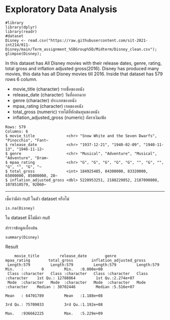 
# Exploratory Data Analysis


```{R}
#library
library(dplyr)
library(readr)
#dataset
Disney <- read.csv("https://raw.githubusercontent.com/sit-2021-int214/011-Disney/main/Term_assignment_%5BGroup%5D/Midterm/Disney_clean.csv");
glimpse(Disney);
```
In this dataset has All Disney movies with their release dates, genre, rating, total gross and inflation adjusted gross(2016).
Disney has produced many movies, this data has all Disney movies till 2016. Inside that dataset has 579 rows 6 column.
- movie_title (character) รายชื่อของหนัง
- release_date (character) วันที่ออกฉาย
- genre (character) ประเภทของหนัง
- mpaa_rating (character) เรตของหนัง
- total_gross (numeric) รายได้ที่หักต้นทุนของหนัง
- inflation_adjusted_gross (numeric) อัตราเงินเฟ้อ

```{R}
Rows: 579
Columns: 6
$ movie_title              <chr> "Snow White and the Seven Dwarfs", "Pinocchio", "Fant~
$ release_date             <chr> "1937-12-21", "1940-02-09", "1940-11-13", "1946-11-12~
$ genre                    <chr> "Musical", "Adventure", "Musical", "Adventure", "Dram~
$ mpaa_rating              <chr> "G", "G", "G", "G", "G", "", "G", "", "G", "", "G", "~
$ total_gross              <int> 184925485, 84300000, 83320000, 65000000, 85000000, 28~
$ inflation_adjusted_gross <dbl> 5228953251, 2188229052, 2187090808, 1078510579, 92060~
```
---

เช็คว่ามีค่า null ในตัว dataset หรือไม่
```{R}
is.na(Disney)
```
ใน dataset นี้ไม่มีค่า null

สำรวจข้อมูลเบื้องต้น
```{R}
summary(Disney)
```
Result
```
    movie_title         release_date        genre             mpaa_rating        total_gross        inflation_adjusted_gross
 Length:579         Length:579         Length:579         Length:579          Min.   :        0         Min.   :0.000e+00
 Class :character   Class :character   Class :character   Class :character    1st Qu.: 12788864         1st Qu.:2.274e+07
 Mode  :character   Mode  :character   Mode  :character   Mode  :character    Median : 30702446         Median :5.516e+07
                                                                              Mean   : 64701789         Mean   :1.188e+08
                                                                              3rd Qu.: 75709033         3rd Qu.:1.192e+08
                                                                              Max.   :936662225         Max.   :5.229e+09
```




